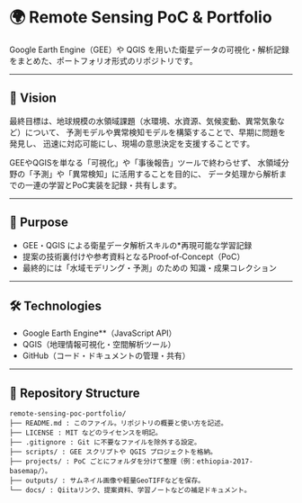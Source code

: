 # 🌍 Remote Sensing PoC & Portfolio

Google Earth Engine（GEE）や QGIS を用いた衛星データの可視化・解析記録をまとめた、ポートフォリオ形式のリポジトリです。

---

## 🚀 Vision

最終目標は、地球規模の水領域課題（水環境、水資源、気候変動、異常気象など）について、
予測モデルや異常検知モデルを構築することで、早期に問題を発見し、
迅速に対応可能にし、現場の意思決定を支援することです。

GEEやQGISを単なる「可視化」や「事後報告」ツールで終わらせず、
水領域分野の「予測」や「異常検知」に活用することを目的に、
データ処理から解析までの一連の学習とPoC実装を記録・共有します。

---

## 🎯 Purpose

- GEE・QGIS による衛星データ解析スキルの*再現可能な学習記録
- 提案の技術裏付けや参考資料となるProof‑of‑Concept（PoC）
- 最終的には「水域モデリング・予測」のための 知識・成果コレクション

---

## 🛠 Technologies

- Google Earth Engine**（JavaScript API）  
- QGIS（地理情報可視化・空間解析ツール）  
- GitHub（コード・ドキュメントの管理・共有）

---

## 📂 Repository Structure
```
remote-sensing-poc-portfolio/
├── README.md : このファイル。リポジトリの概要と使い方を記述。
├── LICENSE : MIT などのライセンスを明記。
├── .gitignore : Git に不要なファイルを除外する設定。
├── scripts/ : GEE スクリプトや QGIS プロジェクトを格納。
├── projects/ : PoC ごとにフォルダを分けて整理（例：ethiopia-2017-basemap/）。
├── outputs/ : サムネイル画像や軽量GeoTIFFなどを保存。
└── docs/ : Qiitaリンク、提案資料、学習ノートなどの補足ドキュメント。
```

